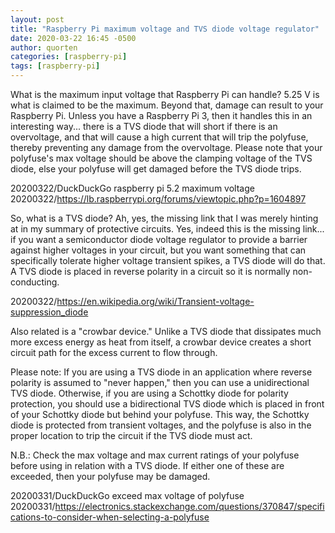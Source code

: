 ```yaml
---
layout: post
title: "Raspberry Pi maximum voltage and TVS diode voltage regulator"
date: 2020-03-22 16:45 -0500
author: quorten
categories: [raspberry-pi]
tags: [raspberry-pi]
---
```


What is the maximum input voltage that Raspberry Pi can handle?  5.25
V is what is claimed to be the maximum.  Beyond that, damage can
result to your Raspberry Pi.  Unless you have a Raspberry Pi 3, then
it handles this in an interesting way... there is a TVS diode that
will short if there is an overvoltage, and that will cause a high
current that will trip the polyfuse, thereby preventing any damage
from the overvoltage.  Please note that your polyfuse's max voltage
should be above the clamping voltage of the TVS diode, else your
polyfuse will get damaged before the TVS diode trips.

20200322/DuckDuckGo raspberry pi 5.2 maximum voltage  
20200322/https://lb.raspberrypi.org/forums/viewtopic.php?p=1604897

So, what is a TVS diode?  Ah, yes, the missing link that I was merely
hinting at in my summary of protective circuits.  Yes, indeed this is
the missing link... if you want a semiconductor diode voltage
regulator to provide a barrier against higher voltages in your
circuit, but you want something that can specifically tolerate higher
voltage transient spikes, a TVS diode will do that.  A TVS diode is
placed in reverse polarity in a circuit so it is normally
non-conducting.

20200322/https://en.wikipedia.org/wiki/Transient-voltage-suppression_diode

Also related is a "crowbar device."  Unlike a TVS diode that
dissipates much more excess energy as heat from itself, a crowbar
device creates a short circuit path for the excess current to flow
through.

<!-- more -->

Please note: If you are using a TVS diode in an application where
reverse polarity is assumed to "never happen," then you can use a
unidirectional TVS diode.  Otherwise, if you are using a Schottky
diode for polarity protection, you should use a bidirectional TVS
diode which is placed in front of your Schottky diode but behind your
polyfuse.  This way, the Schottky diode is protected from transient
voltages, and the polyfuse is also in the proper location to trip the
circuit if the TVS diode must act.

N.B.: Check the max voltage and max current ratings of your polyfuse
before using in relation with a TVS diode.  If either one of these are
exceeded, then your polyfuse may be damaged.

20200331/DuckDuckGo exceed max voltage of polyfuse  
20200331/https://electronics.stackexchange.com/questions/370847/specifications-to-consider-when-selecting-a-polyfuse
